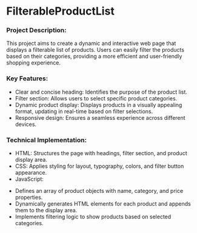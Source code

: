 # FilterableProductList
### Project Description:

This project aims to create a dynamic and interactive web page that displays a filterable list of products. Users can easily filter the products based on their categories, providing a more efficient and user-friendly shopping experience.

### Key Features:

- Clear and concise heading: Identifies the purpose of the product list.
- Filter section: Allows users to select specific product categories.
- Dynamic product display: Displays products in a visually appealing format, updating in real-time based on filter selections.
- Responsive design: Ensures a seamless experience across different devices.

### Technical Implementation:

- HTML: Structures the page with headings, filter section, and product display area.
- CSS: Applies styling for layout, typography, colors, and filter button appearance.
- JavaScript:
* Defines an array of product objects with name, category, and price properties.
* Dynamically generates HTML elements for each product and appends them to the display area.
* Implements filtering logic to show products based on selected categories.
